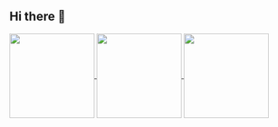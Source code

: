 ## Hi there 👋

<!--
**bhav21/bhav21** is a ✨ _special_ ✨ repository because its `README.md` (this file) appears on your GitHub profile.

Here are some ideas to get you started:

- 🔭 I’m currently working on ...
- 🌱 I’m currently learning ...
- 👯 I’m looking to collaborate on ...
- 🤔 I’m looking for help with ...
- 💬 Ask me about ...
- 📫 How to reach me: ...
- 😄 Pronouns: ...
- ⚡ Fun fact: ...
-->

<a href="https://github.com/bhav21/github-readme-stats">
  <img height=150 align="center" src="https://github-readme-stats.vercel.app/api?username=bhav21&include_all_commits=true&theme=merko&hide=contribs,issues&rank_icon=github&show_icons=true&hide_border=true" />
</a>
<a href="https://github.com/bhav21/github-readme-stats">
  <img height=150 align="center" src="https://github-readme-stats.vercel.app/api/top-langs/?username=bhav21&theme=merko&layout=compact&hide_border=true" />
</a>
<a href="https://git.io/streak-stats">
  <img height=150 align="center" src="https://streak-stats.demolab.com/?user=bhav21&theme=merko&hide_border=true&hide_total_contributions=true&hide_longest_streak=true&card_width=150e" />
</a>

<!-- [![GitHub Streak](https://streak-stats.demolab.com/?user=bhav21&theme=merko&hide_border=true&hide_total_contributions=true&hide_longest_streak=true&card_width=150)](https://git.io/streak-stats) -->
